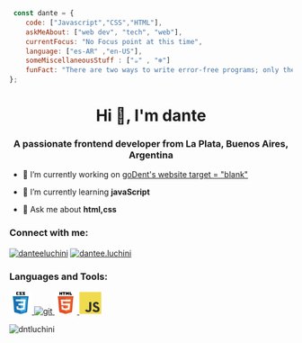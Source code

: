 
```js 
 const dante = {
    code: ["Javascript","CSS","HTML"],
    askMeAbout: ["web dev", "tech", "web"],
    currentFocus: "No Focus point at this time",
    language: ["es-AR" ,"en-US"],
    someMiscellaneousStuff : ["☕" , "❄️"] 
    funFact: "There are two ways to write error-free programs; only the third one works"
};
```
<h1 align="center">Hi 👋, I'm dante</h1>
<h3 align="center">A passionate frontend developer from La Plata, Buenos Aires, Argentina</h3>

- 🔭 I’m currently working on [goDent's website target = "blank"](https://dntluchini.github.io/goDent.github.io/)
- 🌱 I’m currently learning **javaScript**

- 💬 Ask me about **html,css**

<h3 align="left">Connect with me:</h3>
<p align="left">
<a href="https://twitter.com/danteeluchini" target="blank"><img align="center" src="https://raw.githubusercontent.com/rahuldkjain/github-profile-readme-generator/master/src/images/icons/Social/twitter.svg" alt="danteeluchini" height="30" width="40" /></a>
<a href="https://instagram.com/dantee.luchini" target="blank"><img align="center" src="https://raw.githubusercontent.com/rahuldkjain/github-profile-readme-generator/master/src/images/icons/Social/instagram.svg" alt="dantee.luchini" height="30" width="40" /></a>
</p>

<h3 align="left">Languages and Tools:</h3>
<p align="left"> <a href="https://www.w3schools.com/css/" target="_blank" rel="noreferrer"> <img src="https://raw.githubusercontent.com/devicons/devicon/master/icons/css3/css3-original-wordmark.svg" alt="css3" width="40" height="40"/> </a> <a href="https://git-scm.com/" target="_blank" rel="noreferrer"> <img src="https://www.vectorlogo.zone/logos/git-scm/git-scm-icon.svg" alt="git" width="40" height="40"/> </a> <a href="https://www.w3.org/html/" target="_blank" rel="noreferrer"> <img src="https://raw.githubusercontent.com/devicons/devicon/master/icons/html5/html5-original-wordmark.svg" alt="html5" width="40" height="40"/> </a> <a href="https://developer.mozilla.org/en-US/docs/Web/JavaScript" target="_blank" rel="noreferrer"> <img src="https://raw.githubusercontent.com/devicons/devicon/master/icons/javascript/javascript-original.svg" alt="javascript" width="40" height="40"/> </a> </p>

<p><img align="center" src="https://github-readme-stats-sigma-five.vercel.app/api/top-langs?username=dntluchini&show_icons=true&locale=en&layout=compact&theme=radical" alt="dntluchini" /></p>
